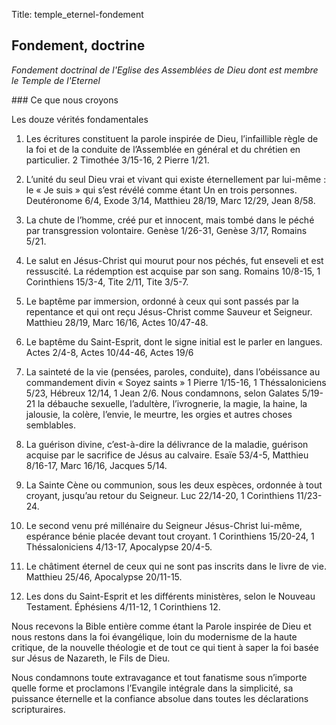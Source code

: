Title: temple_eternel-fondement

Fondement, doctrine
-------------------

*Fondement doctrinal de l'Eglise des Assemblées de Dieu dont est membre le
Temple de l'Eternel*

### Ce que nous croyons

Les douze vérités fondamentales

 1. Les écritures constituent la parole inspirée de Dieu, l’infaillible règle
 de la foi et de la conduite de l’Assemblée en général et du chrétien en
 particulier. 2 Timothée 3/15-16, 2 Pierre 1/21.

 2. L’unité du seul Dieu vrai et vivant qui existe éternellement par lui-même :
 le « Je suis » qui s’est révélé comme étant Un en trois personnes. Deutéronome
 6/4, Exode 3/14, Matthieu 28/19, Marc 12/29, Jean 8/58.

 3. La chute de l’homme, créé pur et innocent, mais tombé dans le péché par
 transgression volontaire. Genèse 1/26-31, Genèse 3/17, Romains 5/21.

 4. Le salut en Jésus-Christ qui mourut pour nos péchés, fut enseveli et est
 ressuscité. La rédemption est acquise par son sang. Romains 10/8-15, 1
 Corinthiens 15/3-4, Tite 2/11, Tite 3/5-7.

 5. Le baptême par immersion, ordonné à ceux qui sont passés par la repentance
 et qui ont reçu Jésus-Christ comme Sauveur et Seigneur. Matthieu 28/19, Marc
 16/16, Actes 10/47-48.

 6. Le baptême du Saint-Esprit, dont le signe initial est le parler en langues.
 Actes 2/4-8, Actes 10/44-46, Actes 19/6

 7. La sainteté de la vie (pensées, paroles, conduite), dans l’obéissance au
 commandement divin « Soyez saints » 1 Pierre 1/15-16, 1 Théssaloniciens 5/23,
 Hébreux 12/14, 1 Jean 2/6. Nous condamnons, selon Galates 5/19-21 la débauche
 sexuelle, l’adultère, l’ivrognerie, la magie, la haine, la jalousie, la
 colère, l’envie, le meurtre, les orgies et autres choses semblables.

 8. La guérison divine, c’est-à-dire la délivrance de la maladie, guérison
 acquise par le sacrifice de Jésus au calvaire. Esaïe 53/4-5, Matthieu 8/16-17,
 Marc 16/16, Jacques 5/14.

 9. La Sainte Cène ou communion, sous les deux espèces, ordonnée à tout
 croyant, jusqu’au retour du Seigneur. Luc 22/14-20, 1 Corinthiens 11/23-24.

 10. Le second venu pré millénaire du Seigneur Jésus-Christ lui-même, espérance
 bénie placée devant tout croyant. 1 Corinthiens 15/20-24, 1 Théssaloniciens
 4/13-17, Apocalypse 20/4-5.

 11. Le châtiment éternel de ceux qui ne sont pas inscrits dans le livre de
 vie. Matthieu 25/46, Apocalypse 20/11-15.

 12. Les dons du Saint-Esprit et les différents ministères, selon le Nouveau
 Testament. Éphésiens 4/11-12, 1 Corinthiens 12.

Nous recevons la Bible entière comme étant la Parole inspirée de Dieu et nous
restons dans la foi évangélique, loin du modernisme de la haute critique, de la
nouvelle théologie et de tout ce qui tient à saper la foi basée sur Jésus de
Nazareth, le Fils de Dieu.

Nous condamnons toute extravagance et tout fanatisme sous n’importe quelle
forme et proclamons l’Evangile intégrale dans la simplicité, sa puissance
éternelle et la confiance absolue dans toutes les déclarations scripturaires.
